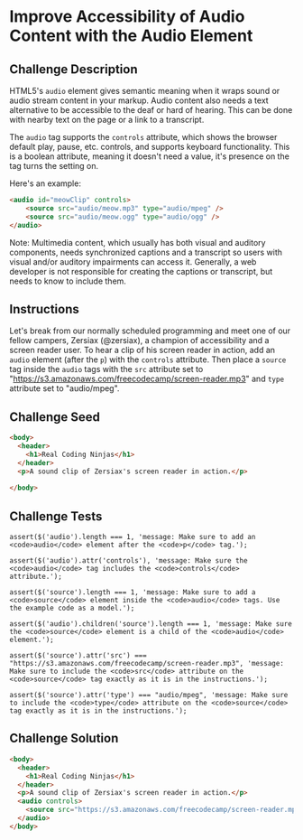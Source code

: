 # Improve Accessibility of Audio Content with the Audio Element

## Challenge Description

HTML5's `audio` element gives semantic meaning when it wraps sound or audio stream content in your markup. Audio content also needs a text alternative to be accessible to the deaf or hard of hearing. This can be done with nearby text on the page or a link to a transcript.

The `audio` tag supports the `controls` attribute, which shows the browser default play, pause, etc. controls, and supports keyboard functionality. This is a boolean attribute, meaning it doesn't need a value, it's presence on the tag turns the setting on.

Here's an example:

```html
<audio id="meowClip" controls>
	<source src="audio/meow.mp3" type="audio/mpeg" />
	<source src="audio/meow.ogg" type="audio/ogg" />
</audio>
```

Note:
Multimedia content, which usually has both visual and auditory components, needs synchronized captions and a transcript so users with visual and/or auditory impairments can access it. Generally, a web developer is not responsible for creating the captions or transcript, but needs to know to include them.

## Instructions

Let's break from our normally scheduled programming and meet one of our fellow campers, Zersiax (@zersiax), a champion of accessibility and a screen reader user. To hear a clip of his screen reader in action, add an `audio` element (after the `p`) with the `controls` attribute. Then place a `source` tag inside the `audio` tags with the `src` attribute set to "https://s3.amazonaws.com/freecodecamp/screen-reader.mp3" and `type` attribute set to "audio/mpeg".

## Challenge Seed

```html
<body>
  <header>
    <h1>Real Coding Ninjas</h1>
  </header>
  <p>A sound clip of Zersiax's screen reader in action.</p>
  
</body>
```

## Challenge Tests

```
assert($('audio').length === 1, 'message: Make sure to add an <code>audio</code> element after the <code>p</code> tag.');

assert($('audio').attr('controls'), 'message: Make sure the <code>audio</code> tag includes the <code>controls</code> attribute.');

assert($('source').length === 1, 'message: Make sure to add a <code>source</code> element inside the <code>audio</code> tags. Use the example code as a model.');

assert($('audio').children('source').length === 1, 'message: Make sure the <code>source</code> element is a child of the <code>audio</code> element.');

assert($('source').attr('src') === "https://s3.amazonaws.com/freecodecamp/screen-reader.mp3", 'message: Make sure to include the <code>src</code> attribute on the <code>source</code> tag exactly as it is in the instructions.');

assert($('source').attr('type') === "audio/mpeg", 'message: Make sure to include the <code>type</code> attribute on the <code>source</code> tag exactly as it is in the instructions.');
```

## Challenge Solution

```html
<body>
  <header>
    <h1>Real Coding Ninjas</h1>
  </header>
  <p>A sound clip of Zersiax's screen reader in action.</p>
  <audio controls>
    <source src="https://s3.amazonaws.com/freecodecamp/screen-reader.mp3" type="audio/mpeg" />
  </audio>
</body>
```
